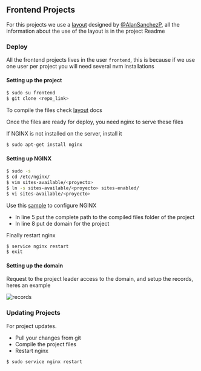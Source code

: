 ## Frontend Projects

For this projects we use a [layout](https://github.com/BlickLabs/generator-frontend-dev) designed by 
[@AlanSanchezP](https://github.com/AlanSanchezP), all the information about the use of the layout 
is in the project Readme


### Deploy

All the frontend projects lives in the user ``` frontend ```, this is because if we use one user per project you will need several nvm installations

#### Setting up the project

```bash
$ sudo su frontend
$ git clone <repo_link>
```
To compile the files check [layout](https://github.com/BlickLabs/generator-frontend-dev) docs

Once the files are ready for deploy, you need nginx to serve these files

If NGINX is not installed on the server, install it

```bash
$ sudo apt-get install nginx
```

#### Setting up NGINX

```bash
$ sudo -s
$ cd /etc/nginx/
$ vim sites-available/<proyecto>
$ ln -s sites-available/<proyecto> sites-enabled/
$ vi sites-available/<proyecto>
```

Use this [sample](https://github.com/BlickLabs/devops/blob/master/frontend-server) to configure NGINX

 * In line 5 put the complete path to the compiled files folder of the project
 * In line 8 put de domain for the project

Finally restart nginx 

```bash
$ service nginx restart
$ exit
```

#### Setting up the domain

Request to the project leader access to the domain, and setup the records, heres an example

![records](https://assets.digitalocean.com/articles/redirect/dns_a_records.png)

### Updating Projects

For project updates.

* Pull your changes from git
* Compile the project files
* Restart nginx

```bash
$ sudo service nginx restart
```


